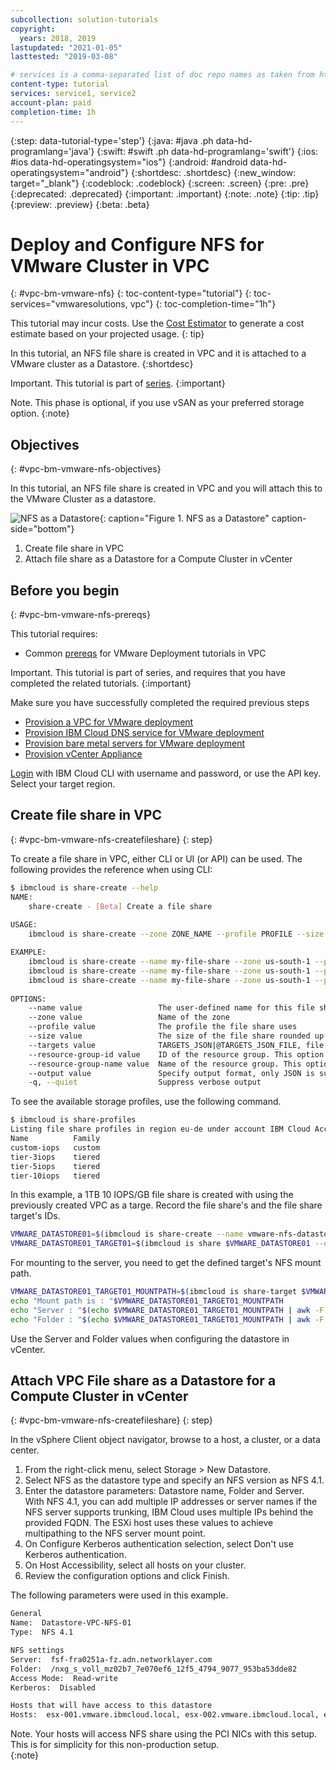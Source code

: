 ```yaml
---
subcollection: solution-tutorials
copyright:
  years: 2018, 2019
lastupdated: "2021-01-05"
lasttested: "2019-03-08"

# services is a comma-separated list of doc repo names as taken from https://github.ibm.com/cloud-docs/
content-type: tutorial
services: service1, service2
account-plan: paid
completion-time: 1h
---
```


{:step: data-tutorial-type='step'}
{:java: #java .ph data-hd-programlang='java'}
{:swift: #swift .ph data-hd-programlang='swift'}
{:ios: #ios data-hd-operatingsystem="ios"}
{:android: #android data-hd-operatingsystem="android"}
{:shortdesc: .shortdesc}
{:new_window: target="_blank"}
{:codeblock: .codeblock}
{:screen: .screen}
{:pre: .pre}
{:deprecated: .deprecated}
{:important: .important}
{:note: .note}
{:tip: .tip}
{:preview: .preview}
{:beta: .beta}

# Deploy and Configure NFS for VMware Cluster in VPC
{: #vpc-bm-vmware-nfs}
{: toc-content-type="tutorial"}
{: toc-services="vmwaresolutions, vpc"}
{: toc-completion-time="1h"}

<!--##istutorial#-->
This tutorial may incur costs. Use the [Cost Estimator](https://{DomainName}/estimator/review) to generate a cost estimate based on your projected usage.
{: tip}
<!--#/istutorial#-->

In this tutorial, an NFS file share is created in VPC and it is attached to a VMware cluster as a Datastore.
{:shortdesc}

Important. This tutorial is part of [series](https://{DomainName}/docs/solution-tutorials?topic=solution-tutorials-vpc-bm-vmware#vpc-bm-vmware-objectives). 
{:important}

Note. This phase is optional, if you use vSAN as your preferred storage option.
{:note}

## Objectives
{: #vpc-bm-vmware-nfs-objectives}

In this tutorial, an NFS file share is created in VPC and you will attach this to the VMware Cluster as a datastore. 

![NFS as a Datastore](images/solution63-ryo-vmware-on-vpc/Self-Managed-Simple-20210813v1-VPC-nfs.png "NFS as a Datastore"){: caption="Figure 1. NFS as a Datastore" caption-side="bottom"}

1. Create file share in VPC
2. Attach file share as a Datastore for a Compute Cluster in vCenter

## Before you begin
{: #vpc-bm-vmware-nfs-prereqs}

This tutorial requires:
* Common [prereqs](https://{DomainName}/docs/solution-tutorials?topic=solution-tutorials-vpc-bm-vmware#vpc-bm-vmware-prereqs) for VMware Deployment tutorials in VPC

Important. This tutorial is part of series, and requires that you have completed the related tutorials.
{:important}

Make sure you have successfully completed the required previous steps
* [Provision a VPC for VMware deployment](https://{DomainName}/docs/solution-tutorials?topic=solution-tutorials-vpc-bm-vmware-vpc#vpc-bm-vmware-vpc)
* [Provision IBM Cloud DNS service for VMware deployment](https://{DomainName}/docs/solution-tutorials?topic=solution-tutorials-vpc-bm-vmware-dns#vpc-bm-vmware-dns)
* [Provision bare metal servers for VMware deployment](https://{DomainName}/docs/solution-tutorials?topic=solution-tutorials-vpc-bm-vmware-bms#vpc-bm-vmware-bms)
* [Provision vCenter Appliance](https://{DomainName}/docs/solution-tutorials?topic=solution-tutorials-vpc-bm-vmware-vcenter#vpc-bm-vmware-vcenter)

[Login](https://cloud.ibm.com/docs/cli?topic=cli-getting-started) with IBM Cloud CLI with username and password, or use the API key. Select your target region.


## Create file share in VPC
{: #vpc-bm-vmware-nfs-createfileshare}
{: step}

To create a file share in VPC, either CLI or UI (or API) can be used. The following provides the reference when using CLI:

```bash
$ ibmcloud is share-create --help
NAME:
    share-create - [Beta] Create a file share
  
USAGE:
    ibmcloud is share-create --zone ZONE_NAME --profile PROFILE --size SIZE [--name NAME] [--targets TARGETS_JSON | @TARGETS_JSON_FILE] [--resource-group-id RESOURCE_GROUP_ID | --resource-group-name RESOURCE_GROUP_NAME] [--output JSON] [-q, --quiet]

EXAMPLE:
    ibmcloud is share-create --name my-file-share --zone us-south-1 --profile tier-3iops --size 40
    ibmcloud is share-create --name my-file-share --zone us-south-1 --profile tier-3iops --size 40 --targets '[{"name": "my-target1", "vpc": {"id": "84710432-9473-4a29-b67d-9d0c92eecf6f"}}, {"name": "my-target2", "vpc": {"id": "93ee28fc-2d6c-4b56-b55d-ec8586042963 "}}]'
    ibmcloud is share-create --name my-file-share --zone us-south-1 --profile tier-3iops --size 40 --output JSON
  
OPTIONS:
    --name value                 The user-defined name for this file share.
    --zone value                 Name of the zone
    --profile value              The profile the file share uses
    --size value                 The size of the file share rounded up to the next gigabyte. (default: 0)
    --targets value              TARGETS_JSON|@TARGETS_JSON_FILE, file share targets in JSON or JSON file
    --resource-group-id value    ID of the resource group. This option is mutually exclusive with --resource-group-name
    --resource-group-name value  Name of the resource group. This option is mutually exclusive with --resource-group-id
    --output value               Specify output format, only JSON is supported. One of: JSON.
    -q, --quiet                  Suppress verbose output
```

To see the available storage profiles, use the following command.

```bash
$ ibmcloud is share-profiles
Listing file share profiles in region eu-de under account IBM Cloud Acc as user xxx@yyy.com...
Name          Family   
custom-iops   custom   
tier-3iops    tiered   
tier-5iops    tiered
tier-10iops   tiered 
```

In this example, a 1TB 10 IOPS/GB file share is created with using the previously created VPC as a targe. Record the file share's and the file share target's IDs.

```bash
VMWARE_DATASTORE01=$(ibmcloud is share-create --name vmware-nfs-datastore-01 --zone eu-de-1 --profile tier-10iops --size 1000 --targets '[{"name": "vmware-cluster-01", "vpc": {"id": "'$VMWARE_VPC'"}}]' --output json | jq -r .id)
VMWARE_DATASTORE01_TARGET01=$(ibmcloud is share $VMWARE_DATASTORE01 --output json | jq -r .targets[0].id)
```

For mounting to the server, you need to get the defined target's NFS mount path.

```bash
VMWARE_DATASTORE01_TARGET01_MOUNTPATH=$(ibmcloud is share-target $VMWARE_DATASTORE01 $VMWARE_DATASTORE01_TARGET01 --output json | jq -r .mount_path)
echo "Mount path is : "$VMWARE_DATASTORE01_TARGET01_MOUNTPATH
echo "Server : "$(echo $VMWARE_DATASTORE01_TARGET01_MOUNTPATH | awk -F: '{print $1}')
echo "Folder : "$(echo $VMWARE_DATASTORE01_TARGET01_MOUNTPATH | awk -F: '{print $2}')
```

Use the Server and Folder values when configuring the datastore in vCenter.


## Attach VPC File share as a Datastore for a Compute Cluster in vCenter
{: #vpc-bm-vmware-nfs-createfileshare}
{: step}

In the vSphere Client object navigator, browse to a host, a cluster, or a data center.

1. From the right-click menu, select Storage > New Datastore.
2. Select NFS as the datastore type and specify an NFS version as NFS 4.1.
3. Enter the datastore parameters: Datastore name, Folder and Server. With NFS 4.1, you can add multiple IP addresses or server names if the NFS server supports trunking, IBM Cloud uses multiple IPs behind the provided FQDN. The ESXi host uses these values to achieve multipathing to the NFS server mount point.
4. On Configure Kerberos authentication selection, select Don't use Kerberos authentication.
5. On Host Accessibility, select all hosts on your cluster.
6. Review the configuration options and click Finish.

The following parameters were used in this example.

```bash
General 
Name:  Datastore-VPC-NFS-01
Type:  NFS 4.1

NFS settings
Server:  fsf-fra0251a-fz.adn.networklayer.com
Folder:  /nxg_s_voll_mz02b7_7e070ef6_12f5_4794_9077_953ba53dde82
Access Mode:  Read-write
Kerberos:  Disabled

Hosts that will have access to this datastore
Hosts:  esx-001.vmware.ibmcloud.local, esx-002.vmware.ibmcloud.local, esx-003.vmware.ibmcloud.local 
```

Note. Your hosts will access NFS share using the PCI NICs with this setup. This is for simplicity for this non-production setup.  
{:note}